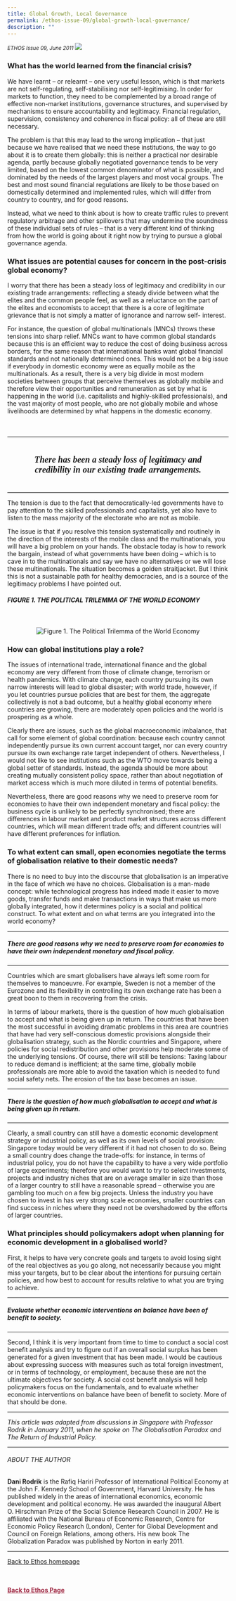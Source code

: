 ```yaml
---
title: Global Growth, Local Governance
permalink: /ethos-issue-09/global-growth-local-governance/
description: ""
---
```

<style>

.back a
{
	color: #9f2943;
	font-weight: bold;
}

#banner img
{
	width:100%;
}
	
.author
{
border-bottom: 1px solid black;
margin-top:40px;
padding-bottom:30px;
border-top: 1px solid black;	

}

.author p {
	font-size: 0.9em;
	line-height:24px !important;
	}	

.break
{
   border-top: 1px solid  black;
   border-bottom: 1px solid black;
	 padding:20px;
	text-align:center;
	margin-top:50px;
}
	
.break1
{
font-family: Georgia;
	font-size:20px;
	font-style: italic;
	font-weight: bold;
}

.boxheader {
	color: white !important;
	}	

.containerbox {
	background-color: #eceedb;
	border-radius: 10px;
	padding: 5%;
	margin-top: 5%;
	
	}	

li {
	font-size: 15px !important;
	
	}	

</style>

<em><small>ETHOS Issue 09, June 2011</small></em>
<img src="/images/Landing_Banner_Images/banner_interview.jpg">

  
<h3>What has the world learned from the financial crisis?</h3>  
  
<p>We have learnt – or relearnt – one very useful lesson, which is that markets are not self-regulating, self-stabilising nor self-legitimising. In order for markets to function, they need to be complemented by a broad range of effective non-market institutions, governance structures, and supervised by mechanisms to ensure accountability and legitimacy. Financial regulation, supervision, consistency and coherence in fiscal policy: all of these are still necessary.</p>  
  
<p>The problem is that this may lead to the wrong implication – that just because we have realised that we need these institutions, the way to go about it is to create them globally: this is neither a practical nor desirable agenda, partly because globally negotiated governance tends to be very limited, based on the lowest common denominator of what is possible, and dominated by the needs of the largest players and most vocal groups. The best and most sound financial regulations are likely to be those based on domestically determined and implemented rules, which will differ from country to country, and for good reasons.</p>  
  
<p>Instead, what we need to think about is how to create traffic rules to prevent regulatory arbitrage and other spillovers that may undermine the soundness of these individual sets of rules – that is a very different kind of thinking from how the world is going about it right now by trying to pursue a global governance agenda.</p>  
  
<h3>What issues are potential causes for concern in the post-crisis global economy?</h3>  
  
<p>I worry that there has been a steady loss of legitimacy and credibility in our existing trade arrangements: reflecting a steady divide between what the elites and the common people feel, as well as a reluctance on the part of the elites and economists to accept that there is a core of legitimate grievance that is not simply a matter of ignorance and narrow self- interest.</p>  
  
<p>For instance, the question of global multinationals (MNCs) throws these tensions into sharp relief. MNCs want to have common global standards because this is an efficient way to reduce the cost of doing business across borders, for the same reason that international banks want global financial standards and not nationally determined ones. This would not be a big issue if everybody in domestic economy were as equally mobile as the multinationals. As a result, there is a very big divide in most modern societies between groups that perceive themselves as globally mobile and therefore view their opportunities and remuneration as set by what is happening in the world (i.e. capitalists and highly-skilled professionals), and the vast majority of most people, who are not globally mobile and whose livelihoods are determined by what happens in the domestic economy. </p>  
  
<div class="break">  
  
<p class="break1">  
There has been a steady  
loss of legitimacy and  
credibility in our existing  
trade arrangements.  
</p>  
  
</div>  
  
<p>The tension is due to the fact that democratically-led governments have to pay attention to the skilled professionals and capitalists, yet also have to listen to the mass majority of the electorate who are not as mobile.</p>  
  
<p>The issue is that if you resolve this tension systematically and routinely in the direction of the interests of the mobile class and the multinationals, you will have a big problem on your hands. The obstacle today is how to rework the bargain, instead of what governments have been doing – which is to cave in to the multinationals and say we have no alternatives or we will lose these multinationals. The situation becomes a golden straitjacket. But I think this is not a sustainable path for healthy democracies, and is a source of the legitimacy problems I have pointed out.</p>  
  
<h5>FIGURE 1. THE POLITICAL TRILEMMA OF THE WORLD ECONOMY</h5>  
  
<p>&nbsp;</p>  
  
<p style="text-align: center;"><img title="12h2a-big" src="../../images/default-source/ethos-images/ethos-issue-9/12h2a-big.gif?sfvrsn=9b079fe7\_0" data-displaymode="Original" alt="Figure 1. The Political Trilemma of the World Economy"></p>  
  
<h3>How can global institutions play a role?</h3>  
  
<p>The issues of international trade, international finance and the global economy are very different from those of climate change, terrorism or health pandemics. With climate change, each country pursuing its own narrow interests will lead to global disaster; with world trade, however, if you let countries pursue policies that are best for them, the aggregate collectively is not a bad outcome, but a healthy global economy where countries are growing, there are moderately open policies and the world is prospering as a whole.</p>  
  
<p>Clearly there are issues, such as the global macroeconomic imbalance, that call for some element of global coordination: because each country cannot independently pursue its own current account target, nor can every country pursue its own exchange rate target independent of others. Nevertheless, I would not like to see institutions such as the WTO move towards being a global setter of standards. Instead, the agenda should be more about creating mutually consistent policy space, rather than about negotiation of market access which is much more diluted in terms of potential benefits.</p>  
  
<p>Nevertheless, there are good reasons why we need to preserve room for economies to have their own independent monetary and fiscal policy: the business cycle is unlikely to be perfectly synchronised; there are differences in labour market and product market structures across different countries, which will mean different trade offs; and different countries will have different preferences for inflation.</p>  
  
<h3>To what extent can small, open economies negotiate the terms of globalisation relative to their domestic needs?</h3>  
  
<p>There is no need to buy into the discourse that globalisation is an imperative in the face of which we have no choices. Globalisation is a man-made concept: while technological progress has indeed made it easier to move goods, transfer funds and make transactions in ways that make us more globally integrated, how it determines policy is a social and political construct. To what extent and on what terms are you integrated into the world economy?</p>  
  
<hr>  
  
<h5><em>  
There are good reasons  
why we need to preserve  
room for economies to have  
their own independent  
monetary and fiscal policy.  
</em></h5>  
  
<hr>  
  
<p>Countries which are smart globalisers have always left some room for themselves to manoeuvre. For example, Sweden is not a member of the Eurozone and its flexibility in controlling its own exchange rate has been a great boon to them in recovering from the crisis.</p>  
  
<p>In terms of labour markets, there is the question of how much globalisation to accept and what is being given up in return. The countries that have been the most successful in avoiding dramatic problems in this area are countries that have had very self-conscious domestic provisions alongside their globalisation strategy, such as the Nordic countries and Singapore, where policies for social redistribution and other provisions help moderate some of the underlying tensions. Of course, there will still be tensions: Taxing labour to reduce demand is inefficient; at the same time, globally mobile professionals are more able to avoid the taxation which is needed to fund social safety nets. The erosion of the tax base becomes an issue.</p>  
  
<hr>  
  
<h5><em>  
There is the question of  
how much globalisation  
to accept and what is being  
given up in return.  
</em></h5>  
  
<hr>  
  
<p>Clearly, a small country can still have a domestic economic development strategy or industrial policy, as well as its own levels of social provision: Singapore today would be very different if it had not chosen to do so. Being a small country does change the trade-offs: for instance, in terms of industrial policy, you do not have the capability to have a very wide portfolio of large experiments; therefore you would want to try to select investments, projects and industry niches that are on average smaller in size than those of a larger country to still have a reasonable spread – otherwise you are gambling too much on a few big projects. Unless the industry you have chosen to invest in has very strong scale economies, smaller countries can find success in niches where they need not be overshadowed by the efforts of larger countries.</p>  
  
<h3>What principles should policymakers adopt when planning for economic development in a globalised world?</h3>  
  
<p>First, it helps to have very concrete goals and targets to avoid losing sight of the real objectives as you go along, not necessarily because you might miss your targets, but to be clear about the intentions for pursuing certain policies, and how best to account for results relative to what you are trying to achieve.</p>  
  
<hr>  
  
<h5><em>  
Evaluate whether  
economic interventions  
on balance have been of  
benefit to society.  
</em></h5>  
  
<hr>  
  
<p>Second, I think it is very important from time to time to conduct a social cost benefit analysis and try to figure out if an overall social surplus has been generated for a given investment that has been made. I would be cautious about expressing success with measures such as total foreign investment, or in terms of technology, or employment, because these are not the ultimate objectives for society. A social cost benefit analysis will help policymakers focus on the fundamentals, and to evaluate whether economic interventions on balance have been of benefit to society. More of that should be done.</p>  
  
<hr>  
  
<p class="small-text"><em>This article was adapted from discussions in Singapore with Professor Rodrik in January 2011, when he spoke on The Globalisation Paradox and The Return of Industrial Policy.</em>  
</p>  
  
<hr>  
  
<h6>ABOUT THE AUTHOR</h6>  
  
<p class="small-text"><strong>Dani Rodrik</strong> is the Rafiq Hariri Professor of International Political Economy at the John F. Kennedy School of Government, Harvard University. He has published widely in the areas of international economics, economic development and political economy. He was awarded the inaugural Albert O. Hirschman Prize of the Social Science Research Council in 2007. He is affiliated with the National Bureau of Economic Research, Centre for Economic Policy Research (London), Center for Global Development and Council on Foreign Relations, among others. His new book The Globalization Paradox was published by Norton in early 2011.</p>  
  
<hr>  
  
<p><a href="../../ethos.html">Back to Ethos homepage</a></p>




<br>
<br>	
<div class="back">
<a href="/ethos/">Back to Ethos Page</a>	
</div>